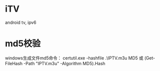 # iTV
android tv, ipv6

# md5校验
windows生成文件md5命令：
certutil.exe -hashfile .\IPTV.m3u MD5
或
(Get-FileHash -Path "IPTV.m3u" -Algorithm MD5).Hash